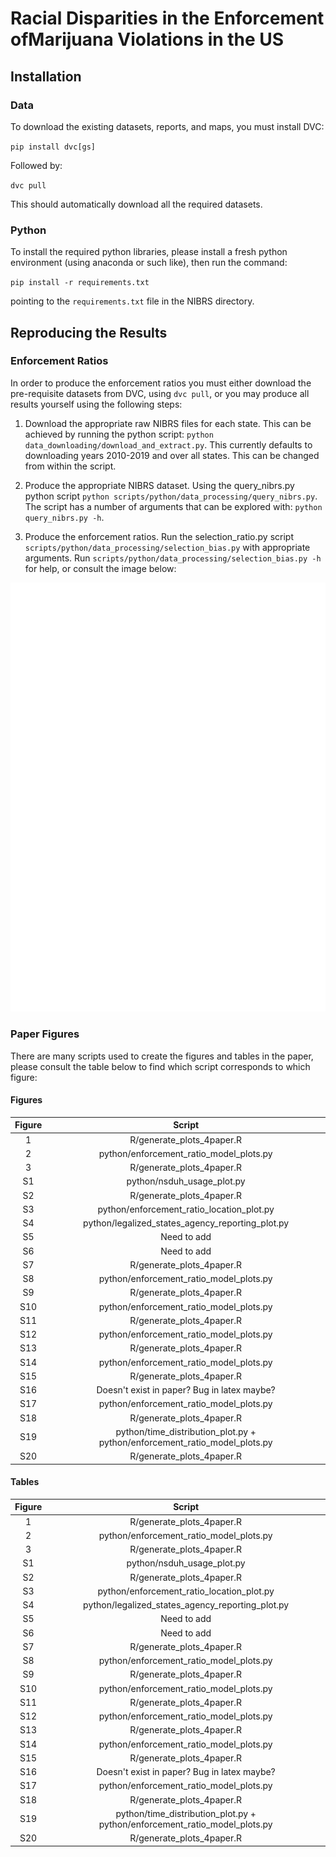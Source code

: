# Racial Disparities in the Enforcement ofMarijuana Violations in the US

## Installation

### Data

To download the existing datasets, reports, and maps, you must install DVC:

`pip install dvc[gs]`

Followed by:

`dvc pull`

This should automatically download all the required datasets.


### Python

To install the required python libraries, please install a fresh python environment (using anaconda or such like), then run the command:

`pip install -r requirements.txt`

pointing to the `requirements.txt` file in the NIBRS directory.

## Reproducing the Results

### Enforcement Ratios

In order to produce the enforcement ratios you must either download the pre-requisite datasets from DVC, using `dvc pull`, or you may produce all results yourself using the following steps:

1. Download the appropriate raw NIBRS files for each state. This can be achieved by running the python script: `python data_downloading/download_and_extract.py`. This currently defaults to downloading years 2010-2019 and over all states. This can be changed from within the script.

2. Produce the appropriate NIBRS dataset. Using the query_nibrs.py python script `python scripts/python/data_processing/query_nibrs.py`. The script has a number of arguments that can be explored with: `python query_nibrs.py -h`.

3. Produce the enforcement ratios. Run the selection_ratio.py script `scripts/python/data_processing/selection_bias.py` with appropriate arguments. Run `scripts/python/data_processing/selection_bias.py -h` for help, or consult the image below:

![Selection Bias Help](docs/sb_help.svg)

### Paper Figures

There are many scripts used to create the figures and tables in the paper, please consult the table below to find which script corresponds to which figure:

#### Figures

| Figure | Script |
|:---:|:---:|
| 1 | R/generate_plots_4paper.R |
| 2 | python/enforcement_ratio_model_plots.py |
| 3 | R/generate_plots_4paper.R |
| S1 | python/nsduh_usage_plot.py |
| S2 | R/generate_plots_4paper.R |
| S3 | python/enforcement_ratio_location_plot.py |
| S4 | python/legalized_states_agency_reporting_plot.py |
| S5 | Need to add |
| S6 | Need to add |
| S7 | R/generate_plots_4paper.R |
| S8 | python/enforcement_ratio_model_plots.py |
| S9 | R/generate_plots_4paper.R |
| S10 | python/enforcement_ratio_model_plots.py |
| S11 | R/generate_plots_4paper.R |
| S12 | python/enforcement_ratio_model_plots.py |
| S13 | R/generate_plots_4paper.R |
| S14 | python/enforcement_ratio_model_plots.py |
| S15 | R/generate_plots_4paper.R |
| S16 | Doesn't exist in paper? Bug in latex maybe? |
| S17 | python/enforcement_ratio_model_plots.py |
| S18 | R/generate_plots_4paper.R |
| S19 | python/time_distribution_plot.py + python/enforcement_ratio_model_plots.py |
| S20 | R/generate_plots_4paper.R |

#### Tables

| Figure | Script |
|:---:|:---:|
| 1 | R/generate_plots_4paper.R |
| 2 | python/enforcement_ratio_model_plots.py |
| 3 | R/generate_plots_4paper.R |
| S1 | python/nsduh_usage_plot.py |
| S2 | R/generate_plots_4paper.R |
| S3 | python/enforcement_ratio_location_plot.py |
| S4 | python/legalized_states_agency_reporting_plot.py |
| S5 | Need to add |
| S6 | Need to add |
| S7 | R/generate_plots_4paper.R |
| S8 | python/enforcement_ratio_model_plots.py |
| S9 | R/generate_plots_4paper.R |
| S10 | python/enforcement_ratio_model_plots.py |
| S11 | R/generate_plots_4paper.R |
| S12 | python/enforcement_ratio_model_plots.py |
| S13 | R/generate_plots_4paper.R |
| S14 | python/enforcement_ratio_model_plots.py |
| S15 | R/generate_plots_4paper.R |
| S16 | Doesn't exist in paper? Bug in latex maybe? |
| S17 | python/enforcement_ratio_model_plots.py |
| S18 | R/generate_plots_4paper.R |
| S19 | python/time_distribution_plot.py + python/enforcement_ratio_model_plots.py |
| S20 | R/generate_plots_4paper.R |